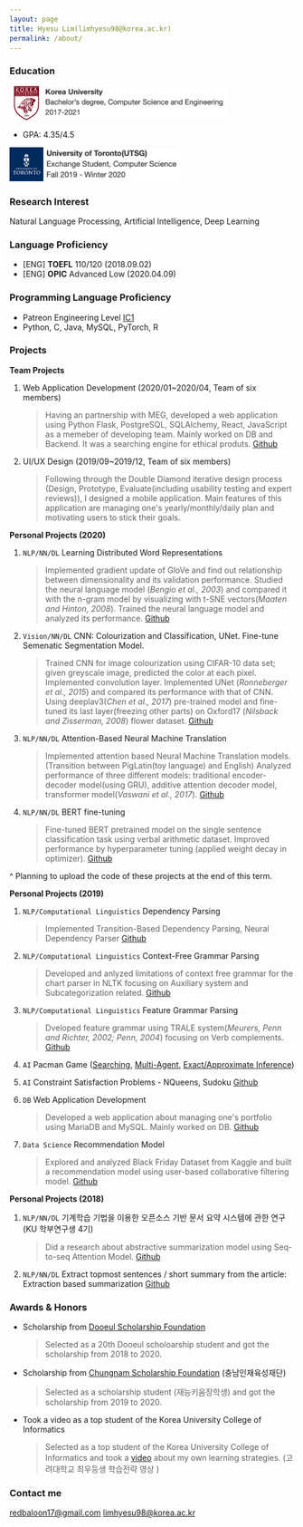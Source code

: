```yaml
---
layout: page
title: Hyesu Lim(limhyesu98@korea.ac.kr)
permalink: /about/
---
```


### Education
<img src="https://raw.githubusercontent.com/limhyesu98/limhyesu98.github.io/master/images/KoreaUniv.png" width="60"><img src="https://raw.githubusercontent.com/limhyesu98/limhyesu98.github.io/master/images/KoreaUniv_.png" height="60">

- GPA: 4.35/4.5

<img src="https://raw.githubusercontent.com/limhyesu98/limhyesu98.github.io/master/images/UofT.png" width="60"><img src="https://raw.githubusercontent.com/limhyesu98/limhyesu98.github.io/master/images/UofT_.png" height="60">


### Research Interest
Natural Language Processing, Artificial Intelligence, Deep Learning

### Language Proficiency
- [ENG] **TOEFL** 110/120 (2018.09.02)
- [ENG] **OPIC** Advanced Low (2020.04.09)

### Programming Language Proficiency
- Patreon Engineering Level [IC1](https://levels.patreon.com/)
- Python, C, Java, MySQL, PyTorch, R

### Projects

**Team Projects**
1. Web Application Development (2020/01~2020/04, Team of six members)
    > Having an partnership with MEG, developed a web application using Python Flask, PostgreSQL, SQLAlchemy, React, JavaScript as a memeber of developing team. Mainly worked on DB and Backend. It was a searching engine for ethical produts. [Github](https://github.com/SmitRao/meg)
2. UI/UX Design (2019/09~2019/12, Team of six members)
    > Following through the Double Diamond iterative design process (Design, Prototype, Evaluate(including usability testing and expert reviews)), I designed a mobile application. Main features of this application are managing one's yearly/monthly/daily plan and motivating users to stick their goals.

**Personal Projects (2020)**
1. `NLP/NN/DL` Learning Distributed Word Representations
    > Implemented gradient update of GloVe and find out relationship between dimensionality and its validation performance. Studied the neural language model (*Bengio et al., 2003*) and compared it with the n-gram model by visualizing with t-SNE vectors(*Maaten and Hinton, 2008*). Trained the neural language model and analyzed its performance. [Github](https://github.com/limhyesu98/CSC413_NN-DL/tree/master/PA1)

2. `Vision/NN/DL` CNN: Colourization and Classification, UNet. Fine-tune Semenatic Segmentation Model.
    > Trained CNN for image colourization using CIFAR-10 data set; given greyscale image, predicted the color at each pixel. Implemented convolution layer. Implemented UNet (*Ronneberger et al., 2015*) and compared its performance with that of CNN. Using deeplav3(*Chen et al., 2017*) pre-trained model and fine-tuned its last layer(freezing other parts) on Oxford17 (*Nilsback and Zisserman, 2008*) flower dataset. [Github](https://github.com/limhyesu98/CSC413_NN-DL/tree/master/PA2)

3. `NLP/NN/DL` Attention-Based Neural Machine Translation
    > Implemented attention based Neural Machine Translation models.(Transition between PigLatin(toy language) and English) Analyzed performance of three different models: traditional encoder-decoder model(using GRU), additive attention decoder model, transformer model(*Vaswani et al., 2017*). [Github](https://github.com/limhyesu98/CSC413_NN-DL/tree/master/PA3)

4. `NLP/NN/DL` BERT fine-tuning
    > Fine-tuned BERT pretrained model on the single sentence classification task using verbal arithmetic dataset. Improved performance by hyperparameter tuning (applied weight decay in optimizer). [Github](https://github.com/limhyesu98/CSC413_NN-DL/tree/master/PA3)

^ Planning to upload the code of these projects at the end of this term.

**Personal Projects (2019)**
1. `NLP/Computational Linguistics` Dependency Parsing
    > Implemented Transition-Based Dependency Parsing, Neural Dependency Parser [Github](https://github.com/limhyesu98/DependencyParser)
    
2. `NLP/Computational Linguistics` Context-Free Grammar Parsing
    > Developed and anlyzed limitations of context free grammar for the chart parser in NLTK focusing on Auxiliary system and Subcategorization related. [Github](https://github.com/limhyesu98/CFG)

3. `NLP/Computational Linguistics` Feature Grammar Parsing
    > Dveloped feature grammar using TRALE system(*Meurers, Penn and Richter, 2002; Penn, 2004*) focusing on Verb complements. [Github](https://github.com/limhyesu98/featureGrammar)

4. `AI` Pacman Game ([Searching](https://github.com/limhyesu98/pacman_search), [Multi-Agent](https://github.com/limhyesu98/pacman_multiagent), [Exact/Approximate Inference](https://github.com/limhyesu98/pacman_tracking))
5. `AI` Constraint Satisfaction Problems - NQueens, Sudoku [Github](https://github.com/limhyesu98/csp)
6. `DB` Web Application Development
    > Developed a web application about managing one's portfolio using MariaDB and MySQL. Mainly worked on DB. [Github](https://github.com/limhyesu98/COSE371_DB)
7. `Data Science` Recommendation Model
    > Explored and analyzed Black Friday Dataset from Kaggle and built a recommendation model using user-based collaborative filtering model. [Github](https://github.com/limhyesu98/COSE471_DataScience)

**Personal Projects (2018)**
1. `NLP/NN/DL` 기계학습 기법을 이용한 오픈소스 기반 문서 요약 시스템에 관한 연구 (KU 학부연구생 4기)
    > Did a research about abstractive summarization model using Seq-to-seq Attention Model. [Github](https://github.com/limhyesu98/myTextSum)
2. `NLP/NN/DL` Extract topmost sentences / short summary from the article: Extraction based summarization [Github](https://github.com/limhyesu98/study_AutomaticSummarization)

### Awards & Honors
- Scholarship from [Dooeul Scholarship Foundation](http://dooeul.or.kr/)
    > Selected as a 20th Dooeul scholoarship student and got the scholarship from 2018 to 2020.
- Scholarship from [Chungnam Scholarship Foundation](https://www.cninjae.or.kr/) (충남인재육성재단)
    > Selected as a scholarship student (재능키움장학생) and got the scholarship from 2019 to 2020.
- Took a video as a top student of the Korea University College of Informatics
    > Selected as a top student of the Korea University College of Informatics and took a [video](https://youtu.be/wyA82vlEQWk) about my own learning strategies. (고려대학교 최우등생 학습전략 영상 )

### Contact me

[redbaloon17@gmail.com](mailto:redbaloon17@gmail.com)
[limhyesu98@korea.ac.kr](mailto:limhyesu98@korea.ac.kr)
